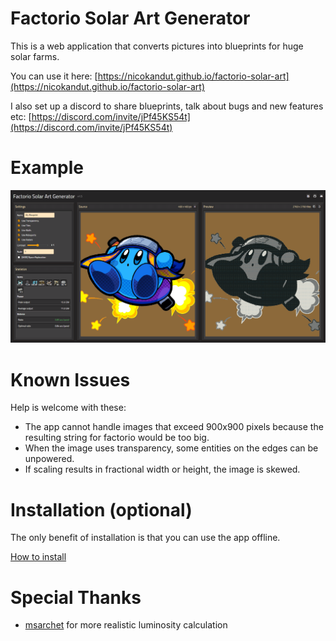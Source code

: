 # Factorio Solar Art Generator

This is a web application that converts pictures into blueprints for huge solar farms.

You can use it here: [https://nicokandut.github.io/factorio-solar-art](https://nicokandut.github.io/factorio-solar-art)

I also set up a discord to share blueprints, talk about bugs and new features etc: [https://discord.com/invite/jPf45KS54t](https://discord.com/invite/jPf45KS54t)

# Example

![example](./.github/example.png)

# Known Issues

Help is welcome with these:

- The app cannot handle images that exceed 900x900 pixels because the resulting string for factorio would be too big.
- When the image uses transparency, some entities on the edges can be unpowered.
- If scaling results in fractional width or height, the image is skewed.

# Installation (optional)

The only benefit of installation is that you can use the app offline.

[How to install](https://support.google.com/chrome/answer/9658361?hl=en&co=GENIE.Platform%3DDesktop)

# Special Thanks

- [msarchet](https://github.com/msarchet) for more realistic luminosity calculation
